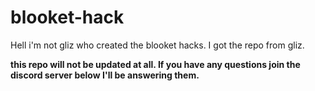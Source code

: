 # blooket-hack

Hell i'm not gliz who created the blooket hacks. I got the repo from gliz. 

**this repo will not be updated at all. If you have any questions join the discord server below I'll be answering them.**
